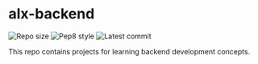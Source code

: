 # alx-backend

![Repo size](https://img.shields.io/github/repo-size/Gedeonobae/alx-backend)
![Pep8 style](https://img.shields.io/badge/PEP8-style%20guide-purple?style=round-square)
![Latest commit](https://img.shields.io/github/last-commit/Gedeonobae/alx-backend/main?style=round-square)

This repo contains projects for learning backend development concepts.

